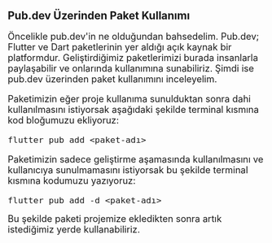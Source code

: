 ## Pub.dev Üzerinden Paket Kullanımı 

<font size="4">Öncelikle pub.dev'in ne olduğundan bahsedelim.
Pub.dev; Flutter ve Dart paketlerinin yer aldığı açık kaynak bir platformdur. Geliştirdiğimiz paketlerimizi burada insanlarla paylaşabilir ve onlarında kullanımına sunabiliriz. Şimdi ise pub.dev üzerinden paket kullanımını inceleyelim.

Paketimizin eğer proje kullanıma sunulduktan sonra dahi kullanılmasını istiyorsak aşağıdaki şekilde terminal kısmına kod bloğumuzu ekliyoruz:

``` 
flutter pub add <paket-adı>
```

Paketimizin sadece geliştirme aşamasında kullanılmasını ve kullanıcıya sunulmamasını istiyorsak bu şekilde terminal kısmına kodumuzu yazıyoruz:

``` 
flutter pub add -d <paket-adı>
```

Bu şekilde paketi projemize ekledikten sonra artık istediğimiz yerde kullanabiliriz.</font>
